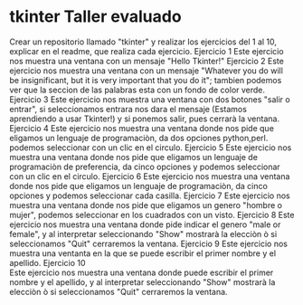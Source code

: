 # tkinter Taller evaluado
Crear un repositorio llamado "tkinter" y realizar los ejercicios del 1 al 10, explicar en el readme, que realiza cada ejercicio.
Ejercicio 1
  Este ejercicio nos muestra una ventana con un mensaje "Hello Tkinter!"
Ejercicio 2
  Este ejercicio nos muestra una ventana con un mensaje "Whatever you do will be insignificant, but it is very important that you do it"; tambien podemos ver que la seccion de las  palabras esta con un fondo de color verde.
Ejercicio 3
  Este ejercicio nos muestra una ventana con dos botones "salir o entrar", si seleccionamos entrara nos dara el mensaje (Estamos aprendiendo a usar Tkinter!) y si ponemos salir, pues cerrarà la ventana.
Ejercicio 4
  Este ejercicio nos muestra una ventana donde nos pide que eligamos un lenguaje de programaciòn, da dos opciones python,perl. podemos seleccionar con un clic en el circulo.
Ejercicio 5
  Este ejercicio nos muestra una ventana donde nos pide que eligamos un lenguaje de programaciòn de preferencia, da cinco opciones y podemos seleccionar con un clic en el circulo.
Ejercicio 6
  Este ejercicio nos muestra una ventana donde nos pide que eligamos un lenguaje de programaciòn, da cinco opciones y podemos seleccionar cada casilla.
Ejercicio 7
  Este ejercicio nos muestra una ventana donde nos pide que eligamos un genero "hombre o mujer", podemos seleccionar en los cuadrados con un visto. 
Ejercicio 8
  Este ejercicio nos muestra una ventana donde pide indicar el genero "male or female", y al interpretar seleccionando "Show" mostrarà la elecciòn ò si seleccionamos "Quit" cerraremos la ventana.
Ejercicio 9
  Este ejercicio nos muestra una ventanta en la que se puede escribir el primer nombre y el apellido.
Ejercicio 10  
  Este ejercicio nos muestra una ventana donde puede escribir el primer nombre y el apellido, y al interpretar seleccionando "Show" mostrarà la elecciòn ò si seleccionamos "Quit" cerraremos la ventana.
